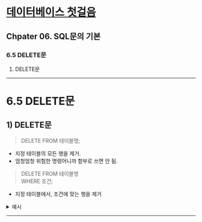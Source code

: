 # <a href = "../README.md" target="_blank">데이터베이스 첫걸음</a>
## Chpater 06. SQL문의 기본
### 6.5 DELETE문
1) DELETE문

---

# 6.5 DELETE문

## 1) DELETE문
> DELETE FROM 테이블명;
- 지정 테이블의 모든 행을 제거.
- 엄청엄청 위험한 명령어니까 함부로 쓰면 안 됨.

> DELETE FROM 테이블명  
> WHERE 조건;
- 지정 테이블에서, 조건에 맞는 행을 제거

<details>
<summary>예시</summary>
<div markdown="1">

```
mysql> DELETE
-> FROM CITY
-> WHERE ID = 4080;
Query OK, 1 row affected (0.01 sec)
```
- ID가 4080인 행 제거

```
mysql> SELECT *
    -> FROM CITY
    -> WHERE COUNTRYCODE = 'KOR' AND DISTRICT = 'Kyonggi';
+------+------------+-------------+----------+------------+
| ID   | Name       | CountryCode | District | Population |
+------+------------+-------------+----------+------------+
| 2338 | Songnam    | KOR         | Kyonggi  |     869094 |
| 2339 | Puchon     | KOR         | Kyonggi  |     779412 |
| 2340 | Suwon      | KOR         | Kyonggi  |     755550 |
| 2341 | Anyang     | KOR         | Kyonggi  |     591106 |
| 2344 | Koyang     | KOR         | Kyonggi  |     518282 |
| 2345 | Ansan      | KOR         | Kyonggi  |     510314 |
| 2349 | Kwangmyong | KOR         | Kyonggi  |     350914 |
| 2353 | Pyongtaek  | KOR         | Kyonggi  |     312927 |
| 2355 | Uijongbu   | KOR         | Kyonggi  |     276111 |
| 2362 | Yong-in    | KOR         | Kyonggi  |     242643 |
| 2364 | Kunpo      | KOR         | Kyonggi  |     235233 |
| 2366 | Namyangju  | KOR         | Kyonggi  |     229060 |
| 2372 | Paju       | KOR         | Kyonggi  |     163379 |
| 2374 | Ichon      | KOR         | Kyonggi  |     155332 |
| 2379 | Kuri       | KOR         | Kyonggi  |     142173 |
| 2383 | Siheung    | KOR         | Kyonggi  |     133443 |
| 2392 | Hanam      | KOR         | Kyonggi  |     115812 |
| 2396 | Uiwang     | KOR         | Kyonggi  |     108788 |
+------+------------+-------------+----------+------------+
18 rows in set (0.00 sec)
```
- 제거된 것이 확인됨

</div>
</details>

---